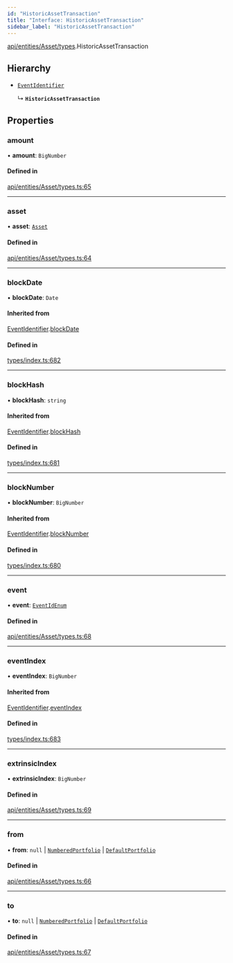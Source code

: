```yaml
---
id: "HistoricAssetTransaction"
title: "Interface: HistoricAssetTransaction"
sidebar_label: "HistoricAssetTransaction"
---
```


[api/entities/Asset/types](../../../../../../modules/API/Entities/Asset/Types/Types.md).HistoricAssetTransaction

## Hierarchy

- [`EventIdentifier`](../../../../../Types/EventIdentifier/EventIdentifier.md)

  ↳ **`HistoricAssetTransaction`**

## Properties

### amount

• **amount**: `BigNumber`

#### Defined in

[api/entities/Asset/types.ts:65](https://github.com/PolymeshAssociation/polymesh-sdk/blob/acc2284c/src/api/entities/Asset/types.ts#L65)

___

### asset

• **asset**: [`Asset`](../../../../../../classes/API/Entities/Asset/Asset.md)

#### Defined in

[api/entities/Asset/types.ts:64](https://github.com/PolymeshAssociation/polymesh-sdk/blob/acc2284c/src/api/entities/Asset/types.ts#L64)

___

### blockDate

• **blockDate**: `Date`

#### Inherited from

[EventIdentifier](../../../../../Types/EventIdentifier/EventIdentifier.md).[blockDate](../../../../../Types/EventIdentifier/EventIdentifier.md#blockdate)

#### Defined in

[types/index.ts:682](https://github.com/PolymeshAssociation/polymesh-sdk/blob/acc2284c/src/types/index.ts#L682)

___

### blockHash

• **blockHash**: `string`

#### Inherited from

[EventIdentifier](../../../../../Types/EventIdentifier/EventIdentifier.md).[blockHash](../../../../../Types/EventIdentifier/EventIdentifier.md#blockhash)

#### Defined in

[types/index.ts:681](https://github.com/PolymeshAssociation/polymesh-sdk/blob/acc2284c/src/types/index.ts#L681)

___

### blockNumber

• **blockNumber**: `BigNumber`

#### Inherited from

[EventIdentifier](../../../../../Types/EventIdentifier/EventIdentifier.md).[blockNumber](../../../../../Types/EventIdentifier/EventIdentifier.md#blocknumber)

#### Defined in

[types/index.ts:680](https://github.com/PolymeshAssociation/polymesh-sdk/blob/acc2284c/src/types/index.ts#L680)

___

### event

• **event**: [`EventIdEnum`](../../../../../../enums/Types/EventIdEnum/EventIdEnum.md)

#### Defined in

[api/entities/Asset/types.ts:68](https://github.com/PolymeshAssociation/polymesh-sdk/blob/acc2284c/src/api/entities/Asset/types.ts#L68)

___

### eventIndex

• **eventIndex**: `BigNumber`

#### Inherited from

[EventIdentifier](../../../../../Types/EventIdentifier/EventIdentifier.md).[eventIndex](../../../../../Types/EventIdentifier/EventIdentifier.md#eventindex)

#### Defined in

[types/index.ts:683](https://github.com/PolymeshAssociation/polymesh-sdk/blob/acc2284c/src/types/index.ts#L683)

___

### extrinsicIndex

• **extrinsicIndex**: `BigNumber`

#### Defined in

[api/entities/Asset/types.ts:69](https://github.com/PolymeshAssociation/polymesh-sdk/blob/acc2284c/src/api/entities/Asset/types.ts#L69)

___

### from

• **from**: ``null`` \| [`NumberedPortfolio`](../../../../../../classes/API/Entities/NumberedPortfolio/NumberedPortfolio.md) \| [`DefaultPortfolio`](../../../../../../classes/API/Entities/DefaultPortfolio/DefaultPortfolio.md)

#### Defined in

[api/entities/Asset/types.ts:66](https://github.com/PolymeshAssociation/polymesh-sdk/blob/acc2284c/src/api/entities/Asset/types.ts#L66)

___

### to

• **to**: ``null`` \| [`NumberedPortfolio`](../../../../../../classes/API/Entities/NumberedPortfolio/NumberedPortfolio.md) \| [`DefaultPortfolio`](../../../../../../classes/API/Entities/DefaultPortfolio/DefaultPortfolio.md)

#### Defined in

[api/entities/Asset/types.ts:67](https://github.com/PolymeshAssociation/polymesh-sdk/blob/acc2284c/src/api/entities/Asset/types.ts#L67)
